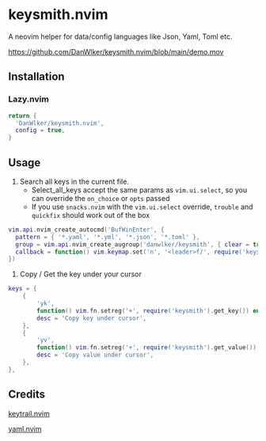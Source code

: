# keysmith.nvim

A neovim helper for data/config languages like Json, Yaml, Toml etc.

https://github.com/DanWlker/keysmith.nvim/blob/main/demo.mov

## Installation

### Lazy.nvim

```lua
return {
  'DanWlker/keysmith.nvim',
  config = true,
}
```

## Usage

1. Search all keys in the current file.
   - Select_all_keys accept the same params as `vim.ui.select`, so you can override the `on_choice` or `opts` passed
   - If you use `snacks.nvim` with the `vim.ui.select` override, `trouble` and `quickfix` should work out of the box

```lua
vim.api.nvim_create_autocmd('BufWinEnter', {
  pattern = { '*.yaml', '*.yml', '*.json', '*.toml' },
  group = vim.api.nvim_create_augroup('danwlker/keysmith', { clear = true }),
  callback = function() vim.keymap.set('n', '<leader>f/', require('keysmith').select_all_keys) end,
})
```

1. Copy / Get the key under your cursor

```lua
keys = {
    {
        'yk',
        function() vim.fn.setreg('+', require('keysmith').get_key()) end,
        desc = 'Copy key under cursor',
    },
    {
        'yv',
        function() vim.fn.setreg('+', require('keysmith').get_value()) end,
        desc = 'Copy value under cursor',
    },
},
```

## Credits

[keytrail.nvim](https://github.com/JFryy/keytrail.nvim)

[yaml.nvim](https://github.com/cuducos/yaml.nvim)
